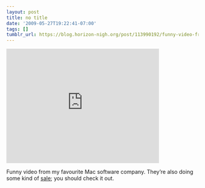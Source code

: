 ```yaml
---
layout: post
title: no title
date: '2009-05-27T19:22:41-07:00'
tags: []
tumblr_url: https://blog.horizon-nigh.org/post/113990192/funny-video-from-my-favourite-mac-software
---
```

<iframe width="400" height="300" id="youtube_iframe" src="https://www.youtube.com/embed/Gy90n9x8Fjw?feature=oembed&amp;enablejsapi=1&amp;origin=https://safe.txmblr.com&amp;wmode=opaque" frameborder="0" allow="accelerometer; autoplay; clipboard-write; encrypted-media; gyroscope; picture-in-picture; web-share" referrerpolicy="strict-origin-when-cross-origin" allowfullscreen title="Panic Sale!"></iframe>  

Funny video from my favourite Mac software company. They’re also doing some kind of [sale](http://www.panic.com/sale/); you should check it out.

